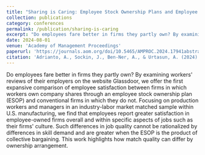 ```yaml
---
title: "Sharing is Caring: Employee Stock Ownership Plans and Employee Satisfaction in U.S. Manufacturing"
collection: publications
category: conferences
permalink: /publication/sharing-is-caring
excerpt: "Do employees fare better in firms they partly own? By examining workers' reviews of their employers on the website Glassdoor, we offer the first expansive comparison of employee satisfaction between firms in which workers own company shares through an employee stock ownership plan (ESOP) and conventional firms in which they do not. Focusing on production workers and managers in an industry-labor market matched sample within U.S. manufacturing, we find that employees report greater satisfaction in employee-owned firms overall and within specific aspects of jobs such as their firms' culture. Such differences in job quality cannot be rationalized by differences in skill demand and are greater when the ESOP is the product of collective bargaining. This work highlights how match quality can differ by ownership arrangement."
date: 2024-08-01
venue: 'Academy of Management Proceedings'
paperurl: 'https://journals.aom.org/doi/10.5465/AMPROC.2024.17941abstract'
citation: 'Adrianto, A., Sockin, J., Ben-Ner, A., & Urtasun, A. (2024). Sharing is Caring: Employee Stock Ownership Plans and Employee Satisfaction in US Manufacturing. In Academy of Management Proceedings (Vol. 2024, No. 1, p. 17941). Valhalla, NY 10595: Academy of Management.'
---
```


Do employees fare better in firms they partly own? By examining workers' reviews of their employers on the website Glassdoor, we offer the first expansive comparison of employee satisfaction between firms in which workers own company shares through an employee stock ownership plan (ESOP) and conventional firms in which they do not. Focusing on production workers and managers in an industry-labor market matched sample within U.S. manufacturing, we find that employees report greater satisfaction in employee-owned firms overall and within specific aspects of jobs such as their firms' culture. Such differences in job quality cannot be rationalized by differences in skill demand and are greater when the ESOP is the product of collective bargaining. This work highlights how match quality can differ by ownership arrangement.

